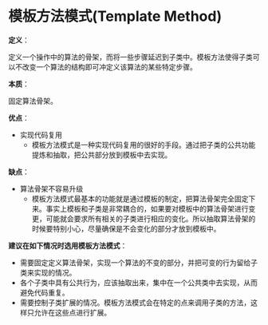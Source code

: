 # 模板方法模式(Template Method)

**定义**：

定义一个操作中的算法的骨架，而将一些步骤延迟到子类中。模板方法使得子类可以不改变一个算法的结构即可冲定义该算法的某些特定步骤。

**本质**：

固定算法骨架。

**优点**：

- 实现代码复用
  - 模板方法模式是一种实现代码复用的很好的手段。通过把子类的公共功能提炼和抽取，把公共部分放到模板中去实现。

**缺点**：

- 算法骨架不容易升级
  - 模板方法模式最基本的功能就是通过模板的制定，把算法骨架完全固定下来。事实上模板和子类是非常耦合的，如果要对模板中的算法骨架进行变更，可能就会要求所有相关的子类进行相应的变化。所以抽取算法骨架的时候要特别小心，尽量确保是不会变化的部分才放到模板中。

**建议在如下情况时选用模板方法模式**：

- 需要固定定义算法骨架，实现一个算法的不变的部分，并把可变的行为留给子类来实现的情况。
- 各个子类中具有公共行为，应该抽取出来，集中在一个公共类中去实现，从而避免代码重复。
- 需要控制子类扩展的情况。模板方法模式会在特定的点来调用子类的方法，这样只允许在这些点进行扩展。